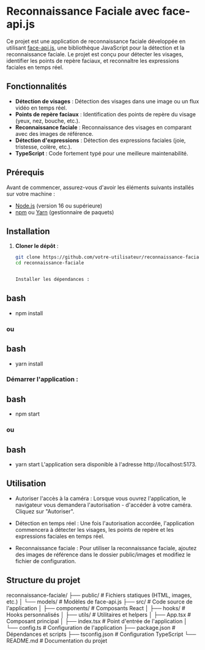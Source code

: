 # Reconnaissance Faciale avec face-api.js

Ce projet est une application de reconnaissance faciale développée en utilisant [face-api.js](https://github.com/justadudewhohacks/face-api.js), une bibliothèque JavaScript pour la détection et la reconnaissance faciale. Le projet est conçu pour détecter les visages, identifier les points de repère faciaux, et reconnaître les expressions faciales en temps réel.

## Fonctionnalités

- **Détection de visages** : Détection des visages dans une image ou un flux vidéo en temps réel.
- **Points de repère faciaux** : Identification des points de repère du visage (yeux, nez, bouche, etc.).
- **Reconnaissance faciale** : Reconnaissance des visages en comparant avec des images de référence.
- **Détection d'expressions** : Détection des expressions faciales (joie, tristesse, colère, etc.).
- **TypeScript** : Code fortement typé pour une meilleure maintenabilité.

## Prérequis

Avant de commencer, assurez-vous d'avoir les éléments suivants installés sur votre machine :

- [Node.js](https://nodejs.org/) (version 16 ou supérieure)
- [npm](https://www.npmjs.com/) ou [Yarn](https://yarnpkg.com/) (gestionnaire de paquets)

## Installation

1. **Cloner le dépôt** :

   ```bash
   git clone https://github.com/votre-utilisateur/reconnaissance-faciale.git
   cd reconnaissance-faciale


   Installer les dépendances :

## bash

- npm install

### ou

## bash
- yarn install
### Démarrer l'application :

## bash
- npm start
### ou

## bash
- yarn start
L'application sera disponible à l'adresse http://localhost:5173.

## Utilisation
- Autoriser l'accès à la caméra : Lorsque vous ouvrez l'application, le navigateur vous demandera l'autorisation - d'accéder à votre caméra. Cliquez sur "Autoriser".

- Détection en temps réel : Une fois l'autorisation accordée, l'application commencera à détecter les visages, les points de repère et les expressions faciales en temps réel.

- Reconnaissance faciale : Pour utiliser la reconnaissance faciale, ajoutez des images de référence dans le dossier public/images et modifiez le fichier de configuration.

## Structure du projet

reconnaissance-faciale/
├── public/                  # Fichiers statiques (HTML, images, etc.)
│   └── models/              # Modèles de face-api.js
├── src/                     # Code source de l'application
│   ├── components/          # Composants React
│   ├── hooks/               # Hooks personnalisés
│   ├── utils/               # Utilitaires et helpers
│   ├── App.tsx              # Composant principal
│   ├── index.tsx            # Point d'entrée de l'application
│   └── config.ts            # Configuration de l'application
├── package.json             # Dépendances et scripts
├── tsconfig.json            # Configuration TypeScript
└── README.md                # Documentation du projet